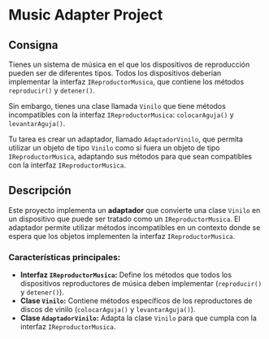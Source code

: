 # Music Adapter Project

## Consigna

Tienes un sistema de música en el que los dispositivos de reproducción pueden ser de diferentes tipos. Todos los dispositivos deberían implementar la interfaz `IReproductorMusica`, que contiene los métodos `reproducir()` y `detener()`.

Sin embargo, tienes una clase llamada `Vinilo` que tiene métodos incompatibles con la interfaz `IReproductorMusica`: `colocarAguja()` y `levantarAguja()`.

Tu tarea es crear un adaptador, llamado `AdaptadorVinilo`, que permita utilizar un objeto de tipo `Vinilo` como si fuera un objeto de tipo `IReproductorMusica`, adaptando sus métodos para que sean compatibles con la interfaz `IReproductorMusica`.

## Descripción

Este proyecto implementa un **adaptador** que convierte una clase `Vinilo` en un dispositivo que puede ser tratado como un `IReproductorMusica`. El adaptador permite utilizar métodos incompatibles en un contexto donde se espera que los objetos implementen la interfaz `IReproductorMusica`.

### Características principales:
- **Interfaz `IReproductorMusica`:** Define los métodos que todos los dispositivos reproductores de música deben implementar (`reproducir()` y `detener()`).
- **Clase `Vinilo`:** Contiene métodos específicos de los reproductores de discos de vinilo (`colocarAguja()` y `levantarAguja()`).
- **Clase `AdaptadorVinilo`:** Adapta la clase `Vinilo` para que cumpla con la interfaz `IReproductorMusica`.


